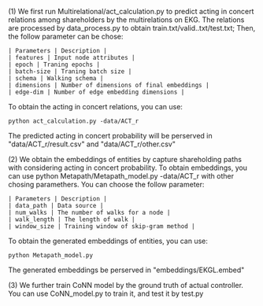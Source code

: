 (1) We first run Multirelational/act_calculation.py to predict acting in concert relations among shareholders by the multirelations on EKG.
The relations are processed by data_process.py to obtain train.txt/valid..txt/test.txt;
Then, the follow parameter can be chose:

    | Parameters | Description |
    | features | Input node attributes |
    | epoch | Traning epochs |
    | batch-size | Traning batch size |
    | schema | Walking schema |
    | dimensions | Number of dimensions of final embeddings |
    | edge-dim | Number of edge embedding dimensions |
    
To obtain the acting in concert relations, you can use:

```
python act_calculation.py -data/ACT_r
```

The predicted acting in concert probability will be perserved in "data/ACT_r/result.csv" and "data/ACT_r/other.csv"

(2) We obtain the embeddings of entities by capture shareholding paths with considering acting in concert probability. To obtain embeddings, you can use python Metapath/Metapath_model.py -data/ACT_r with other chosing paramethers.
You can choose the follow parameter:

    | Parameters | Description |
    | data_path | Data source |
    | num_walks | The number of walks for a node |
    | walk_length | The length of walk |
    | window_size | Training window of skip-gram method |
    
To obtain the generated embeddings of entities, you can use:

```
python Metapath_model.py
```
The generated embeddings be perserved in "embeddings/EKGL.embed"

(3) We further train CoNN model by the ground truth of actual controller.
You can use CoNN_model.py to train it, and test it by test.py
